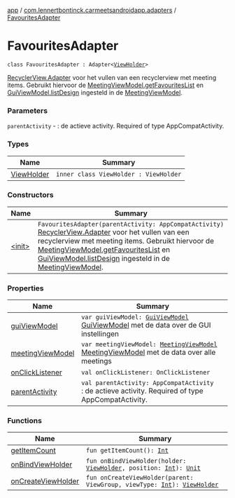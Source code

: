 [app](../../index.md) / [com.lennertbontinck.carmeetsandroidapp.adapters](../index.md) / [FavouritesAdapter](./index.md)

# FavouritesAdapter

`class FavouritesAdapter : Adapter<`[`ViewHolder`](-view-holder/index.md)`>`

[RecyclerView.Adapter](#) voor het vullen van een recyclerview met meeting items. Gebruikt hiervoor de
[MeetingViewModel.getFavouritesList](../../com.lennertbontinck.carmeetsandroidapp.viewmodels/-meeting-view-model/get-favourites-list.md) en [GuiViewModel.listDesign](../../com.lennertbontinck.carmeetsandroidapp.viewmodels/-gui-view-model/list-design.md) ingesteld in de [MeetingViewModel](../../com.lennertbontinck.carmeetsandroidapp.viewmodels/-meeting-view-model/index.md).

### Parameters

`parentActivity` - : de actieve activity. Required of type AppCompatActivity.

### Types

| Name | Summary |
|---|---|
| [ViewHolder](-view-holder/index.md) | `inner class ViewHolder : ViewHolder` |

### Constructors

| Name | Summary |
|---|---|
| [&lt;init&gt;](-init-.md) | `FavouritesAdapter(parentActivity: AppCompatActivity)`<br>[RecyclerView.Adapter](#) voor het vullen van een recyclerview met meeting items. Gebruikt hiervoor de [MeetingViewModel.getFavouritesList](../../com.lennertbontinck.carmeetsandroidapp.viewmodels/-meeting-view-model/get-favourites-list.md) en [GuiViewModel.listDesign](../../com.lennertbontinck.carmeetsandroidapp.viewmodels/-gui-view-model/list-design.md) ingesteld in de [MeetingViewModel](../../com.lennertbontinck.carmeetsandroidapp.viewmodels/-meeting-view-model/index.md). |

### Properties

| Name | Summary |
|---|---|
| [guiViewModel](gui-view-model.md) | `var guiViewModel: `[`GuiViewModel`](../../com.lennertbontinck.carmeetsandroidapp.viewmodels/-gui-view-model/index.md)<br>[GuiViewModel](../../com.lennertbontinck.carmeetsandroidapp.viewmodels/-gui-view-model/index.md) met de data over de GUI instellingen |
| [meetingViewModel](meeting-view-model.md) | `var meetingViewModel: `[`MeetingViewModel`](../../com.lennertbontinck.carmeetsandroidapp.viewmodels/-meeting-view-model/index.md)<br>[MeetingViewModel](../../com.lennertbontinck.carmeetsandroidapp.viewmodels/-meeting-view-model/index.md) met de data over alle meetings |
| [onClickListener](on-click-listener.md) | `val onClickListener: OnClickListener` |
| [parentActivity](parent-activity.md) | `val parentActivity: AppCompatActivity`<br>: de actieve activity. Required of type AppCompatActivity. |

### Functions

| Name | Summary |
|---|---|
| [getItemCount](get-item-count.md) | `fun getItemCount(): `[`Int`](https://kotlinlang.org/api/latest/jvm/stdlib/kotlin/-int/index.html) |
| [onBindViewHolder](on-bind-view-holder.md) | `fun onBindViewHolder(holder: `[`ViewHolder`](-view-holder/index.md)`, position: `[`Int`](https://kotlinlang.org/api/latest/jvm/stdlib/kotlin/-int/index.html)`): `[`Unit`](https://kotlinlang.org/api/latest/jvm/stdlib/kotlin/-unit/index.html) |
| [onCreateViewHolder](on-create-view-holder.md) | `fun onCreateViewHolder(parent: ViewGroup, viewType: `[`Int`](https://kotlinlang.org/api/latest/jvm/stdlib/kotlin/-int/index.html)`): `[`ViewHolder`](-view-holder/index.md) |
